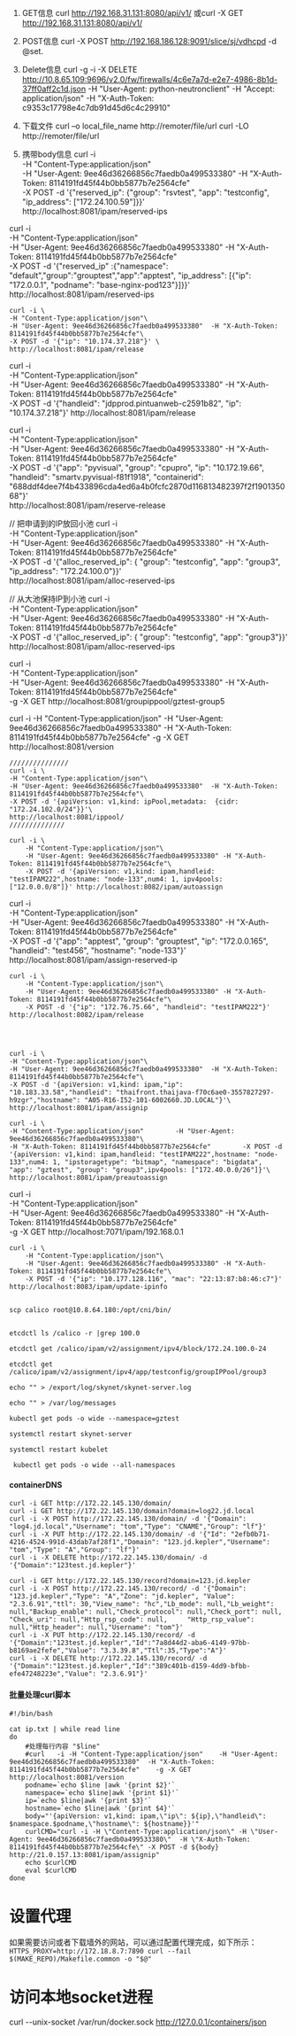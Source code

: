 1. GET信息
   curl http://192.168.31.131:8080/api/v1/ 
 或curl -X GET http://192.168.31.131:8080/api/v1/ 

2.  POST信息
   curl -X POST http://192.168.186.128:9091/slice/sj/vdhcpd -d @set.

3. Delete信息
   curl -g -i -X DELETE http://10.8.65.109:9696/v2.0/fw/firewalls/4c6e7a7d-e2e7-4986-8b1d-37ff0aff2c1d.json -H "User-Agent: python-neutronclient" -H "Accept: application/json" -H "X-Auth-Token: c9353c17798e4c7db91d45d6c4c29910"

4. 下载文件
   curl –o local_file_name http://remoter/file/url 
    curl -LO http://remoter/file/url

5. 携带body信息
   curl -i \
    -H "Content-Type:application/json"\
    -H "User-Agent: 9ee46d36266856c7faedb0a499533380"  -H "X-Auth-Token: 8114191fd45f44b0bb5877b7e2564cfe"\
    -X POST -d '{"reserved_ip": {"group": "rsvtest",   "app": "testconfig",   "ip_address": ["172.24.100.59"]}}' \
    http://localhost:8081/ipam/reserved-ips

curl -i \
    -H "Content-Type:application/json"\
    -H "User-Agent: 9ee46d36266856c7faedb0a499533380"  -H "X-Auth-Token: 8114191fd45f44b0bb5877b7e2564cfe"\
    -X POST -d '{"reserved_ip" :{"namespace": "default","group":"grouptest","app":"apptest", "ip_address": [{"ip": "172.0.0.1", "podname": "base-nginx-pod123"}]}}' \
    http://localhost:8081/ipam/reserved-ips


    curl -i \
    -H "Content-Type:application/json"\
    -H "User-Agent: 9ee46d36266856c7faedb0a499533380"  -H "X-Auth-Token: 8114191fd45f44b0bb5877b7e2564cfe"\
    -X POST -d '{"ip": "10.174.37.218"}' \
    http://localhost:8081/ipam/release

curl -i \
        -H "Content-Type:application/json"\
        -H "User-Agent: 9ee46d36266856c7faedb0a499533380" -H "X-Auth-Token: 8114191fd45f44b0bb5877b7e2564cfe"\
        -X POST -d '{"handleid": "jdpprod.pintuanweb-c2591b82", "ip": "10.174.37.218"}' http://localhost:8081/ipam/release

 curl -i \
    -H "Content-Type:application/json"\
    -H "User-Agent: 9ee46d36266856c7faedb0a499533380"  -H "X-Auth-Token: 8114191fd45f44b0bb5877b7e2564cfe"\
    -X POST -d '{"app": "pyvisual",  "group": "cpupro",   "ip": "10.172.19.66", "handleid": "smartv.pyvisual-f81f1918", "containerid": "688ddf4dee7f4b433896cda4ed6a4b0fcfc2870d116813482397f2f190135068"}' \
    http://localhost:8081/ipam/reserve-release


// 把申请到的IP放回小池
   curl -i \
    -H "Content-Type:application/json"\
   -H "User-Agent: 9ee46d36266856c7faedb0a499533380"  -H "X-Auth-Token: 8114191fd45f44b0bb5877b7e2564cfe"\
    -X POST -d '{"alloc_reserved_ip": {  "group": "testconfig",   "app": "group3",   "ip_address": "172.24.100.0"}}'\
    http://localhost:8081/ipam/alloc-reserved-ips

// 从大池保持IP到小池
   curl -i \
    -H "Content-Type:application/json"\
   -H "User-Agent: 9ee46d36266856c7faedb0a499533380"  -H "X-Auth-Token: 8114191fd45f44b0bb5877b7e2564cfe"\
    -X POST -d '{"alloc_reserved_ip": {  "group": "testconfig",   "app": "group3"}}'\
    http://localhost:8081/ipam/alloc-reserved-ips

   curl -i \
    -H "Content-Type:application/json"\
    -H "User-Agent: 9ee46d36266856c7faedb0a499533380"  -H "X-Auth-Token: 8114191fd45f44b0bb5877b7e2564cfe"\
    -g -X GET http://localhost:8081/groupippool/gztest-group5

curl   -i -H "Content-Type:application/json"    -H "User-Agent: 9ee46d36266856c7faedb0a499533380"  -H "X-Auth-Token: 8114191fd45f44b0bb5877b7e2564cfe"    -g -X GET http://localhost:8081/version

    ///////////////
    curl -i \
    -H "Content-Type:application/json"\
    -H "User-Agent: 9ee46d36266856c7faedb0a499533380"  -H "X-Auth-Token: 8114191fd45f44b0bb5877b7e2564cfe"\
    -X POST -d '{apiVersion: v1,kind: ipPool,metadata:  {cidr: "172.24.102.0/24"}}'\
    http://localhost:8081/ippool/
    //////////////

    curl -i \
        -H "Content-Type:application/json"\
        -H "User-Agent: 9ee46d36266856c7faedb0a499533380" -H "X-Auth-Token: 8114191fd45f44b0bb5877b7e2564cfe"\
        -X POST -d '{apiVersion: v1,kind: ipam,handleid: "testIPAM222",hostname: "node-133",num4: 1, ipv4pools: ["12.0.0.0/8"]}' http://localhost:8082/ipam/autoassign

curl -i \
    -H "Content-Type:application/json"\
    -H "User-Agent: 9ee46d36266856c7faedb0a499533380"  -H "X-Auth-Token: 8114191fd45f44b0bb5877b7e2564cfe"\
    -X POST -d '{"app": "apptest",  "group": "grouptest",   "ip": "172.0.0.165", "handleid": "test456", "hostname": "node-133"}' \
    http://localhost:8081/ipam/assign-reserved-ip

    curl -i \
        -H "Content-Type:application/json"\
        -H "User-Agent: 9ee46d36266856c7faedb0a499533380" -H "X-Auth-Token: 8114191fd45f44b0bb5877b7e2564cfe"\
        -X POST -d '{"ip": "172.76.75.66", "handleid": "testIPAM222"}' http://localhost:8082/ipam/release
        



    curl -i \
    -H "Content-Type:application/json"\
    -H "User-Agent: 9ee46d36266856c7faedb0a499533380"  -H "X-Auth-Token: 8114191fd45f44b0bb5877b7e2564cfe"\
    -X POST -d '{apiVersion: v1,kind: ipam,"ip": "10.183.33.58","handleid": "thaifront.thaijava-f70c6ae0-3557827297-h9zgr","hostname": "A05-R16-I52-101-6002660.JD.LOCAL"}'\
    http://localhost:8081/ipam/assignip

    curl -i \
    -H "Content-Type:application/json"        -H "User-Agent: 9ee46d36266856c7faedb0a499533380"\
    -H "X-Auth-Token: 8114191fd45f44b0bb5877b7e2564cfe"        -X POST -d '{apiVersion: v1,kind: ipam,handleid: "testIPAM222",hostname: "node-133",num4: 1, "ipstoragetype": "bitmap", "namespace": "bigdata", "app": "gztest", "group": "group3",ipv4pools: ["172.40.0.0/26"]}'\
    http://localhost:8081/ipam/preautoassign

 curl -i \
    -H "Content-Type:application/json"\
    -H "User-Agent: 9ee46d36266856c7faedb0a499533380"  -H "X-Auth-Token: 8114191fd45f44b0bb5877b7e2564cfe"\
    -g -X GET http://localhost:7071/ipam/192.168.0.1

    curl -i \
        -H "Content-Type:application/json"\
        -H "User-Agent: 9ee46d36266856c7faedb0a499533380" -H "X-Auth-Token: 8114191fd45f44b0bb5877b7e2564cfe"\
        -X POST -d '{"ip": "10.177.128.116", "mac": "22:13:87:b8:46:c7"}' http://localhost:8083/ipam/update-ipinfo


    scp calico root@10.8.64.180:/opt/cni/bin/


    etcdctl ls /calico -r |grep 100.0

    etcdctl get /calico/ipam/v2/assignment/ipv4/block/172.24.100.0-24

    etcdctl get /calico/ipam/v2/assignment/ipv4/app/testconfig/groupIPPool/group3

    echo "" > /export/log/skynet/skynet-server.log

    echo "" > /var/log/messages

    kubectl get pods -o wide --namespace=gztest

    systemctl restart skynet-server

    systemctl restart kubelet

     kubectl get pods -o wide --all-namespaces

#### containerDNS
```
curl -i GET http://172.22.145.130/domain/
curl -i GET http://172.22.145.130/domain?domain=log22.jd.local
curl -i -X POST http://172.22.145.130/domain/ -d '{"Domain": "log4.jd.local","Username": "tom","Type": "CNAME","Group": "lf"}'
curl -i -X PUT http://172.22.145.130/domain/ -d '{"Id": "2efb0b71-4216-4524-991d-43dab7af28f1","Domain": "123.jd.kepler","Username": "tom","Type": "A","Group": "lf"}'
curl -i -X DELETE http://172.22.145.130/domain/ -d '{"Domain":"123test.jd.kepler"}'

curl -i GET http://172.22.145.130/record?domain=123.jd.kepler
curl -i -X POST http://172.22.145.130/record/ -d '{"Domain": "123.jd.kepler","Type": "A","Zone": "jd.kepler", "Value": "2.3.6.91","ttl": 30,"View_name": "hc","Lb_mode": null,"Lb_weight": null,"Backup_enable": null,"Check_protocol": null,"Check_port": null, "Check_uri": null,"Http_rsp_code": null,     "Http_rsp_value": null,"Http_header": null,"Username": "tom"}'
curl -i -X PUT http://172.22.145.130/record/ -d '{"Domain":"123test.jd.kepler","Id":"7a8d44d2-aba6-4149-97bb-b8169ae2fefe","Value": "3.3.39.8","Ttl":35,"Type":"A"}'
curl -i -X DELETE http://172.22.145.130/record/ -d '{"Domain":"123test.jd.kepler","Id":"389c401b-d159-4dd9-bfbb-efe47248223e","Value": "2.3.6.91"}'
```

#### 批量处理curl脚本
```
#!/bin/bash

cat ip.txt | while read line
do
    #处理每行内容 "$line"
    #curl   -i -H "Content-Type:application/json"    -H "User-Agent: 9ee46d36266856c7faedb0a499533380"  -H "X-Auth-Token: 8114191fd45f44b0bb5877b7e2564cfe"    -g -X GET http://localhost:8081/version
    podname=`echo $line |awk '{print $2}'`
    namespace=`echo $line|awk '{print $1}'`
    ip=`echo $line|awk '{print $3}'`
    hostname=`echo $line|awk '{print $4}'`
    body="'{apiVersion: v1,kind: ipam,\"ip\": ${ip},\"handleid\": $namespace.$podname,\"hostname\": ${hostname}}'"
    curlCMD="curl -i -H \"Content-Type:application/json\" -H \"User-Agent: 9ee46d36266856c7faedb0a499533380\"  -H \"X-Auth-Token: 8114191fd45f44b0bb5877b7e2564cfe\" -X POST -d ${body}  http://21.0.157.13:8081/ipam/assignip"
    echo $curlCMD
    eval $curlCMD
done
```

# 设置代理
如果需要访问或者下载墙外的网站，可以通过配置代理完成，如下所示：
`HTTPS_PROXY=http://172.18.8.7:7890 curl --fail $(MAKE_REPO)/Makefile.common -o "$@"`

# 访问本地socket进程
curl --unix-socket /var/run/docker.sock http://127.0.0.1/containers/json